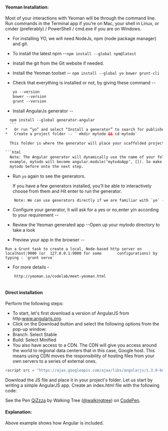#### Yeoman Installation:

Most of your interactions with Yeoman will be through the command line. Run commands in the Terminal app if you’re on Mac, your shell in Linux, or cmder (preferably) / PowerShell / cmd.exe if you are on Windows.

* For installing YO, we will need NodeJs, npm (node package manager) and git.
*	To install the latest npm --`npm install --global npm@latest`
*	Install the git from the Git website if needed.
*	Install the Yeoman toolset -- `npm install --global yo bower grunt-cli`
*	Check that everything is installed or not, by giving these command --

	```html	
	yo --version
	bower --version
	grunt --version
    ```
*	Install AngularJs generator --

  ```html	
	npm install --global generator-angular
	```
*	Or run “yo” and select “Install a generator” to search for published generators.
*	Create a project folder -- ` mkdir mytodo && cd mytodo`
	
	This folder is where the generator will place your scaffolded project files.

```html	
 	Note: The Angular generator will dynamically use the name of your folder to make a namespace for your app. For
 	example, mytodo will become angular.module(‘mytodoApp’, []). So make sure that you don’t have any typos in
 	mytodo before onto the next step.
 ```

*	Run `yo` again to see the generators.

	If you have a few generators installed, you’ll be able to interactively choose from them and Hit enter to run the generator.

```html	
	Note: We can use generators directly if we are familiar with `yo` -- `yo angular`

```
*	Configure your generator, it will ask for a yes or no,enter y/n according to your requirement -- 
	
*	Review the Yeoman generated app --Open up your mytodo directory to take a look
 
*	 Preview your app in the browser --

 	Run a Grunt task to create a local, Node-based http server on localhost:9000 (or  127.0.0.1:9000 for some 		configurations) by typing : `grunt serve`
 
* 	For more details - 

```html	
	http://yeoman.io/codelab/meet-yeoman.html
	
```

#### Direct installation
Perform the following steps:
* To start, let's first download a version of AngularJS from http:www.angularjs.org.
* Click on the Download button and select the following options from the pop-up window:
* Branch: Select Stable
* Build: Select Minified
* You also have access to a CDN. The CDN will give you access around the world to regional data centers that in this case, Google host. This means using CDN moves the responsibility of hosting files from your own servers to a series of external ones.

```javascript
<script src = "https://ajax.googleapis.com/ajax/libs/angularjs/1.3.0-beta.17/angular.min.js"></script>
```
Download the JS file and place it in your project's folder.
Let us start by writing a simple AngularJS app. Create an index.html file with the following code:

<p data-height="268" data-theme-id="0" data-slug-hash="QjZzza" data-default-tab="result" data-user="walkingtree" class='codepen'>See the Pen <a href='http://codepen.io/walkingtree/pen/QjZzza/'>QjZzza</a> by Walking Tree (<a href='http://codepen.io/walkingtree'>@walkingtree</a>) on <a href='http://codepen.io'>CodePen</a>.</p>
<script async src="//assets.codepen.io/assets/embed/ei.js"></script>

#### Explanation:
Above example shows how Angular is included.
